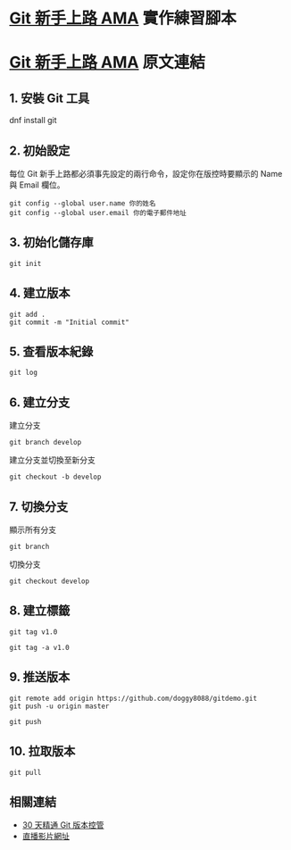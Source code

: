 # [Git 新手上路 AMA](https://business.facebook.com/will.fans/videos/1806894692673000/) 實作練習腳本
# [Git 新手上路 AMA](https://gist.github.com/doggy8088/e39cfa2f28cd6da43fcf1689cee3f5ff?fbclid=IwY2xjawH9NVlleHRuA2FlbQIxMAABHeH1sYwR7OTF31Aw6Sj0dr0OcHfYNsg0G8HwIcjsHpSBUOm63HflRIc0KA_aem_WyRFBe7lxLGzmijdb3Qwjg) 原文連結

## 1. 安裝 Git 工具
dnf install git

## 2. 初始設定

每位 Git 新手上路都必須事先設定的兩行命令，設定你在版控時要顯示的 Name 與 Email 欄位。

  ```
  git config --global user.name 你的姓名
  git config --global user.email 你的電子郵件地址
  ```

## 3. 初始化儲存庫

  ```
  git init
  ```

## 4. 建立版本

  ```
  git add .
  git commit -m "Initial commit"
  ```

## 5. 查看版本紀錄

  ```
  git log
  ```

## 6. 建立分支

  建立分支

  ```
  git branch develop
  ```

  建立分支並切換至新分支

  ```
  git checkout -b develop
  ```

## 7. 切換分支

  顯示所有分支

  ```
  git branch
  ```

  切換分支

  ```
  git checkout develop
  ```

## 8. 建立標籤

  ```
  git tag v1.0
  ```

  ```
  git tag -a v1.0
  ```

## 9. 推送版本

  ```
  git remote add origin https://github.com/doggy8088/gitdemo.git
  git push -u origin master
  ```

  ```
  git push
  ```

## 10. 拉取版本

  ```
  git pull
  ```

## 相關連結

* [30 天精通 Git 版本控管](https://github.com/doggy8088/Learn-Git-in-30-days)
* [直播影片網址](https://business.facebook.com/will.fans/videos/1806894692673000/)
